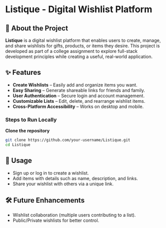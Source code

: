 # Listique - Digital Wishlist Platform

## 📌 About the Project
**Listique** is a digital wishlist platform that enables users to create, manage, and share wishlists for gifts, products, or items they desire. This project is developed as part of a college assignment to explore full-stack development principles while creating a useful, real-world application.

## ✨ Features
- **Create Wishlists** – Easily add and organize items you want.
- **Easy Sharing** – Generate shareable links for friends and family.
- **User Authentication** – Secure login and account management.
- **Customizable Lists** – Edit, delete, and rearrange wishlist items.
- **Cross-Platform Accessibility** – Works on desktop and mobile.

### Steps to Run Locally
**Clone the repository**
   ```bash
   git clone https://github.com/your-username/Listique.git
   cd Listique
   ```



## 📌 Usage
- Sign up or log in to create a wishlist.
- Add items with details such as name, description, and links.
- Share your wishlist with others via a unique link.

## 🛠 Future Enhancements
- Wishlist collaboration (multiple users contributing to a list).
- Public/Private wishlists for better control.
